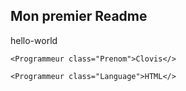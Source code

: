 ## Mon premier Readme

hello-world

`<Programmeur class="Prenom">Clovis</>`

`<Programmeur class="Language">HTML</>`